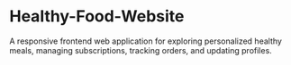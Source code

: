 # Healthy-Food-Website
A responsive frontend web application for exploring personalized healthy meals, managing subscriptions, tracking orders, and updating profiles.
